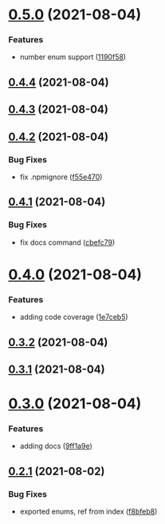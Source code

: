 # [0.5.0](https://github.com/GiovanniCardamone/class-schema/compare/v0.4.4...v0.5.0) (2021-08-04)


### Features

* number enum support ([1190f58](https://github.com/GiovanniCardamone/class-schema/commit/1190f58d02701e429c2631e8564634ca90a863d2))



## [0.4.4](https://github.com/GiovanniCardamone/class-schema/compare/v0.4.3...v0.4.4) (2021-08-04)



## [0.4.3](https://github.com/GiovanniCardamone/class-schema/compare/v0.4.2...v0.4.3) (2021-08-04)



## [0.4.2](https://github.com/GiovanniCardamone/class-schema/compare/v0.4.1...v0.4.2) (2021-08-04)


### Bug Fixes

* fix .npmignore ([f55e470](https://github.com/GiovanniCardamone/class-schema/commit/f55e470d5821780a1873fdc7736a8403d02e4d78))



## [0.4.1](https://github.com/GiovanniCardamone/class-schema/compare/v0.4.0...v0.4.1) (2021-08-04)


### Bug Fixes

* fix docs command ([cbefc79](https://github.com/GiovanniCardamone/class-schema/commit/cbefc79b2043696cdc9ca5e81ec14c058d451d38))



# [0.4.0](https://github.com/GiovanniCardamone/class-schema/compare/v0.3.2...v0.4.0) (2021-08-04)


### Features

* adding code coverage ([1e7ceb5](https://github.com/GiovanniCardamone/class-schema/commit/1e7ceb53f1c25b2dc09cd777c08a9e3bde691a08))



## [0.3.2](https://github.com/GiovanniCardamone/class-schema/compare/v0.3.1...v0.3.2) (2021-08-04)



## [0.3.1](https://github.com/GiovanniCardamone/class-schema/compare/v0.3.0...v0.3.1) (2021-08-04)



# [0.3.0](https://github.com/GiovanniCardamone/class-schema/compare/v0.2.1...v0.3.0) (2021-08-04)


### Features

* adding docs ([9ff1a9e](https://github.com/GiovanniCardamone/class-schema/commit/9ff1a9ec4b1a151e62330cfec6b55a43312554fd))



## [0.2.1](https://github.com/GiovanniCardamone/class-schema/compare/v0.2.0...v0.2.1) (2021-08-02)


### Bug Fixes

* exported enums, ref from index ([f8bfeb8](https://github.com/GiovanniCardamone/class-schema/commit/f8bfeb8f99de7b0e817dd00a17e05f43a82778b5))




